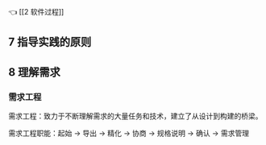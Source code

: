 👈 [[2 软件过程]]

## 7 指导实践的原则

## 8 理解需求

### 需求工程

需求工程：致力于不断理解需求的大量任务和技术，建立了从设计到构建的桥梁。

需求工程职能：起始 -> 导出 -> 精化 -> 协商 -> 规格说明 -> 确认 -> 需求管理

